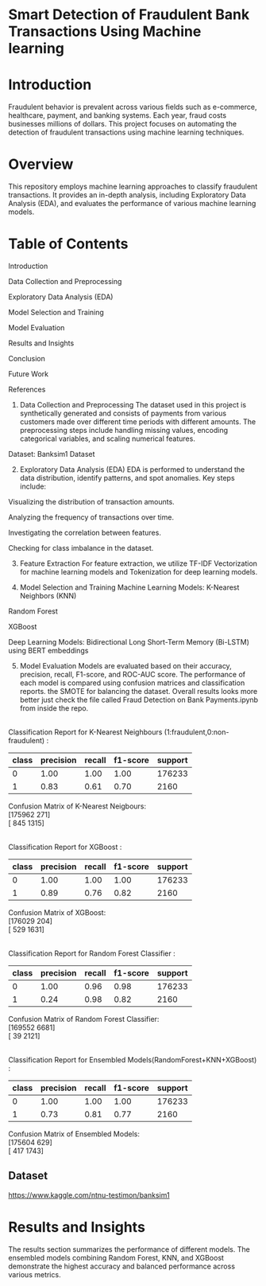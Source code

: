 # Smart Detection of Fraudulent Bank Transactions Using Machine learning

# Introduction
Fraudulent behavior is prevalent across various fields such as e-commerce, healthcare, payment, and banking systems. Each year, fraud costs businesses millions of dollars. This project focuses on automating the detection of fraudulent transactions using machine learning techniques.

# Overview
This repository employs machine learning approaches to classify fraudulent transactions. It provides an in-depth analysis, including Exploratory Data Analysis (EDA), and evaluates the performance of various machine learning models.

# Table of Contents
Introduction

Data Collection and Preprocessing

Exploratory Data Analysis (EDA)

Model Selection and Training

Model Evaluation

Results and Insights

Conclusion

Future Work

References

1. Data Collection and Preprocessing
The dataset used in this project is synthetically generated and consists of payments from various customers made over different time periods with different amounts. The preprocessing steps include handling missing values, encoding categorical variables, and scaling numerical features.

Dataset: Banksim1 Dataset

2. Exploratory Data Analysis (EDA)
EDA is performed to understand the data distribution, identify patterns, and spot anomalies. Key steps include:

Visualizing the distribution of transaction amounts.

Analyzing the frequency of transactions over time.

Investigating the correlation between features.

Checking for class imbalance in the dataset.

3. Feature Extraction
For feature extraction, we utilize TF-IDF Vectorization for machine learning models and Tokenization for deep learning models.

4. Model Selection and Training
Machine Learning Models:
K-Nearest Neighbors (KNN)

Random Forest

XGBoost

Deep Learning Models:
Bidirectional Long Short-Term Memory (Bi-LSTM) using BERT embeddings



5. Model Evaluation
Models are evaluated based on their accuracy, precision, recall, F1-score, and ROC-AUC score. The performance of each model is compared using confusion matrices and classification reports. the SMOTE for balancing the dataset. Overall results looks more better just check the file called Fraud Detection on Bank Payments.ipynb from inside the repo.

<br/>Classification Report for K-Nearest Neighbours (1:fraudulent,0:non-fraudulent) :

|class | precision | recall | f1-score | support|
| ---- | --------- | ------ | -------- | -------|        
|  0   |   1.00    |   1.00 |  1.00    | 176233 |
|  1   |   0.83    |   0.61 |  0.70    |  2160  |
           
Confusion Matrix of K-Nearest Neigbours:
<br/> [175962    271]
<br/> [   845   1315] 



<br/>Classification Report for XGBoost : 

class | precision | recall | f1-score | support|
| ---- | --------- | ------ | -------- | -------|        
|  0   |   1.00    |   1.00 |  1.00    | 176233 |
|  1   |   0.89    |   0.76 |  0.82    |  2160  |
           
           
Confusion Matrix of XGBoost: 
<br/> [176029    204] 
<br/> [   529   1631] 




<br/>Classification Report for Random Forest Classifier : 

class | precision | recall | f1-score | support|
| ---- | --------- | ------ | -------- | -------|        
|  0   |   1.00    |   0.96 |  0.98    | 176233 |
|  1   |   0.24    |   0.98 |  0.82    |  2160  |
           
         
 Confusion Matrix of Random Forest Classifier: 
<br/> [169552   6681]
<br/> [    39   2121]



<br/>Classification Report for Ensembled Models(RandomForest+KNN+XGBoost) : 

class | precision | recall | f1-score | support|
| ---- | --------- | ------ | -------- | -------|        
|  0   |   1.00    |   1.00 |  1.00    | 176233 |
|  1   |   0.73    |   0.81 |  0.77    |  2160  |
           

Confusion Matrix of Ensembled Models: 
<br/> [175604    629]
<br/> [   417   1743]


## Dataset
https://www.kaggle.com/ntnu-testimon/banksim1

# Results and Insights
The results section summarizes the performance of different models. The ensembled models combining Random Forest, KNN, and XGBoost demonstrate the highest accuracy and balanced performance across various metrics.

